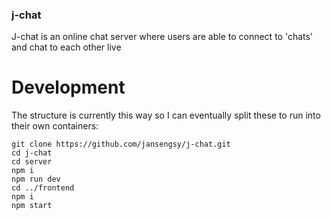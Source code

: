### j-chat

J-chat is an online chat server where users are able to connect to 'chats' and chat to each other live

# Development

The structure is currently this way so I can eventually split these to run into their own containers:

```
git clone https://github.com/jansengsy/j-chat.git
cd j-chat
cd server
npm i
npm run dev
cd ../frontend
npm i
npm start
```
